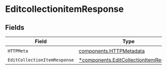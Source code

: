 # EditcollectionitemResponse


## Fields

| Field                                                                                           | Type                                                                                            | Required                                                                                        | Description                                                                                     |
| ----------------------------------------------------------------------------------------------- | ----------------------------------------------------------------------------------------------- | ----------------------------------------------------------------------------------------------- | ----------------------------------------------------------------------------------------------- |
| `HTTPMeta`                                                                                      | [components.HTTPMetadata](../../models/components/httpmetadata.md)                              | :heavy_check_mark:                                                                              | N/A                                                                                             |
| `EditCollectionItemResponse`                                                                    | [*components.EditCollectionItemResponse](../../models/components/editcollectionitemresponse.md) | :heavy_minus_sign:                                                                              | OK                                                                                              |